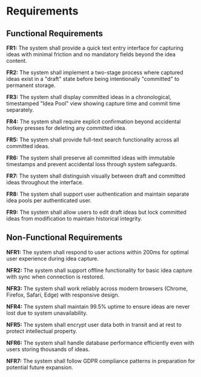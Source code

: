 # Requirements

## Functional Requirements

**FR1:** The system shall provide a quick text entry interface for capturing ideas with minimal friction and no mandatory fields beyond the idea content.

**FR2:** The system shall implement a two-stage process where captured ideas exist in a "draft" state before being intentionally "committed" to permanent storage.

**FR3:** The system shall display committed ideas in a chronological, timestamped "Idea Pool" view showing capture time and commit time separately.

**FR4:** The system shall require explicit confirmation beyond accidental hotkey presses for deleting any committed idea.

**FR5:** The system shall provide full-text search functionality across all committed ideas.

**FR6:** The system shall preserve all committed ideas with immutable timestamps and prevent accidental loss through system safeguards.

**FR7:** The system shall distinguish visually between draft and committed ideas throughout the interface.

**FR8:** The system shall support user authentication and maintain separate idea pools per authenticated user.

**FR9:** The system shall allow users to edit draft ideas but lock committed ideas from modification to maintain historical integrity.

## Non-Functional Requirements

**NFR1:** The system shall respond to user actions within 200ms for optimal user experience during idea capture.

**NFR2:** The system shall support offline functionality for basic idea capture with sync when connection is restored.

**NFR3:** The system shall work reliably across modern browsers (Chrome, Firefox, Safari, Edge) with responsive design.

**NFR4:** The system shall maintain 99.5% uptime to ensure ideas are never lost due to system unavailability.

**NFR5:** The system shall encrypt user data both in transit and at rest to protect intellectual property.

**NFR6:** The system shall handle database performance efficiently even with users storing thousands of ideas.

**NFR7:** The system shall follow GDPR compliance patterns in preparation for potential future expansion.
